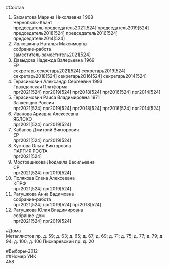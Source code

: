 #Состав  
1. Бахметова Марина Николаевна 1968  
    Чернобыль-Квант  
    председатель председатель2021[524] председатель2019[524] председатель2018[524] председатель2016[524] председатель2014[524]  
2. Ивлюшкина Наталья Максимовна  
    собрание-работа  
    заместитель заместитель2021[524]  
3. Давыдова Надежда Валерьевна 1969  
    ЕР  
    секретарь секретарь2021[524] секретарь2019[524] секретарь2018[524] секретарь2016[524] секретарь2014[524]  
4. Герасимович Александр Сергеевич 1993  
    Гражданская Платформа  
    прг2021[524] прг2019[524] прг2018[524] прг2016[524] прг2014[524]  
5. Герасимович Раиса Владимировна 1971  
    За женщин России  
    прг2021[524] прг2019[524] прг2018[524] прг2016[524] прг2014[524]  
6. Иванова Ариадна Алексеевна  
    ЯБЛОКО  
    прг2021[524] прг2019[524]  
7. Кабанов Дмитрий Викторович  
    ЕР  
    прг2021[524] прг2019[524]  
8. Кустова Ольга Викторовна  
    ПАРТИЯ РОСТА  
    прг2021[524]  
9. Мостовщикова Людмила Васильевна  
    СР  
    прг2021[524] прг2019[524]  
10. Полякова Елена Алексеевна  
    КПРФ  
    прг2021[524] прг2019[524]  
11. Ратушкова Анна Вадимовна  
    собрание-работа  
    прг2021[524] прг2019[524] прг2018[524]  
12. Ратушкова Юлия Владимировна  
    собрание-дом  
    прг2021[524] прг2019[524]  

#Дома  
Металлистов пр. д. 59; д. 63; д. 65; д. 67; д. 69; д. 71; д. 75; д. 77; д. 79; д. 94; д. 100; д. 106 Пискаревский пр. д. 20  
  
#Выборы-2012  
##Номер УИК  
458  
